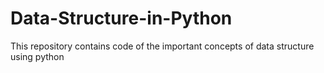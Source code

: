 # Data-Structure-in-Python
This repository contains code of the important concepts of data structure using python
